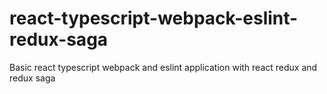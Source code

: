 # react-typescript-webpack-eslint-redux-saga
Basic react typescript webpack and eslint application with react redux and redux saga
